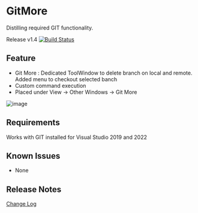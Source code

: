 # GitMore
Distilling required GIT functionality.

Release  v1.4  [![Build Status](https://dev.azure.com/navneethegde/GitMore/_apis/build/status%2FNavneetHegde.GitMore?branchName=refs%2Fpull%2F5%2Fmerge)](https://dev.azure.com/navneethegde/GitMore/_build/latest?definitionId=15&branchName=refs%2Fpull%2F5%2Fmerge)

## Feature
- Git More : Dedicated ToolWindow to delete branch on local and remote. Added menu to checkout selected banch
- Custom command execution
- Placed under View -> Other Windows -> Git More

![image](https://github.com/user-attachments/assets/9fa01024-e3bb-4aa9-b1d0-59c0009e9909)

## Requirements
  Works with GIT installed for Visual Studio 2019 and 2022

## Known Issues
- None


## Release Notes

[Change Log](CHANGELOG.md)
